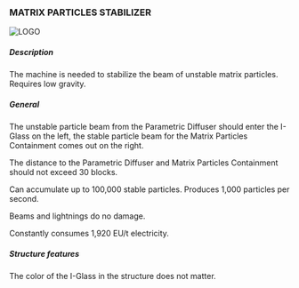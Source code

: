 ### MATRIX PARTICLES STABILIZER

![LOGO](https://cdn.discordapp.com/attachments/916393114166525974/916670176190169138/MATRIXSTABILIZER.png)

##### Description

The machine is needed to stabilize the beam of unstable matrix particles. Requires low gravity.

##### General

The unstable particle beam from the Parametric Diffuser should enter the I-Glass on the left, the stable particle beam for the Matrix Particles Containment comes out on the right.

The distance to the Parametric Diffuser and Matrix Particles Containment should not exceed 30 blocks.


Can accumulate up to 100,000 stable particles. Produces 1,000 particles per second.


Beams and lightnings do no damage.

Constantly consumes 1,920 EU/t electricity.

##### Structure features

The color of the I-Glass in the structure does not matter.
